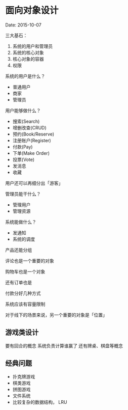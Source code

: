 # 面向对象设计

Date: 2015-10-07

三大基石：

1. 系统的用户和管理员
2. 系统的核心对象
3. 核心对象的容器
4. 权限

系统的用户是什么？

- 普通用户
- 商家
- 管理员

用户能够做什么？

- 搜索(Search)
- 增删改查(CRUD)
- 预约(Book/Reserve)
- 注册账户(Register)
- 付款(Pay)
- 下单(Make Order)
- 投票(Vote)
- 发消息
- 收藏

用户还可以再细分出「游客」

管理员能干什么？

- 管理用户
- 管理资源

系统能做什么？

- 发通知
- 系统的调度

产品还能分组

评论也是一个重要的对象

购物车也是一个对象

还有订单也是

付款分好几种方式

系统应该有容量限制

对于线下的场景来说，另一个重要的对象是「位置」

## 游戏类设计

要有回合的概念
系统负责计算谁赢了
还有牌桌、棋盘等概念


## 经典问题

- 扑克牌游戏
- 棋类游戏
- 拼图游戏
- 文件系统
- 比较复杂的数据结构， LRU